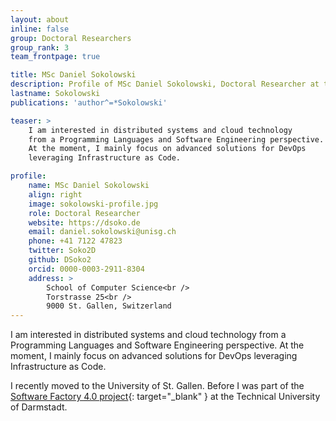 ```yaml
---
layout: about
inline: false
group: Doctoral Researchers
group_rank: 3
team_frontpage: true

title: MSc Daniel Sokolowski
description: Profile of MSc Daniel Sokolowski, Doctoral Researcher at the Programming Group.
lastname: Sokolowski
publications: 'author^=*Sokolowski'

teaser: >
    I am interested in distributed systems and cloud technology
    from a Programming Languages and Software Engineering perspective.
    At the moment, I mainly focus on advanced solutions for DevOps
    leveraging Infrastructure as Code.

profile:
    name: MSc Daniel Sokolowski
    align: right
    image: sokolowski-profile.jpg
    role: Doctoral Researcher
    website: https://dsoko.de
    email: daniel.sokolowski@unisg.ch
    phone: +41 7122 47823
    twitter: Soko2D
    github: DSoko2
    orcid: 0000-0003-2911-8304
    address: >
        School of Computer Science<br />
        Torstrasse 25<br />
        9000 St. Gallen, Switzerland
---
```


I am interested in distributed systems and cloud technology
from a Programming Languages and Software Engineering perspective.
At the moment, I mainly focus on advanced solutions for DevOps
leveraging Infrastructure as Code.

I recently moved to the University of St. Gallen.
Before I was part of the [Software Factory 4.0 project](https://www.software-factory-4-0.de/){: target="_blank" } at the Technical University of Darmstadt.
